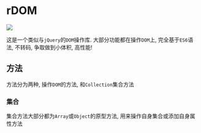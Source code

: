 # rDOM
![](https://www.travis-ci.org/xiaoyueguang/rDOM.svg?branch=master)

这是一个类似与`jQuery`的`DOM`操作库. 大部分功能都在操作`DOM`上, 完全基于`ES6`语法, 不转码, 争取做到小体积, 高性能!  

## 方法
方法分为两种, 操作`DOM`的方法, 和`Collection`集合方法

### 集合
集合方法大部分都为`Array`或`Object`的原型方法, 用来操作自身集合或添加自身属性方法

### 